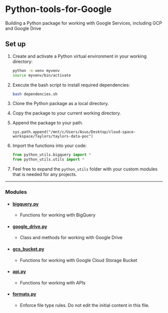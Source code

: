 <!-- <h1 style="text-align: center;"> -->
# Python-tools-for-Google
<!-- </h1> -->

Building a Python package for working with Google Services, including GCP and Google Drive

## Set up
1. Create and activate a Python virtual environment in your working directory:

	```bash
	python -m venv myvenv
	source myvenv/bin/activate
	```

2. Execute the bash script to install required dependencies:
	```bash
	bash dependencies.sh
	```

3. Clone the Python package as a local directory.
4. Copy the package to your current working directory.
5. Append the package to your path.
	```
	sys.path.append("/mnt/c/Users/Asus/Desktop/cloud-space-workspace/Taylors/taylors-data-poc")
	```
6. Import the functions into your code:
	```py
	from python_utils.bigquery import *
	from python_utils.utils import *
	```
7. Feel free to expand the `python_utils` folder with your custom modules that is needed for any projects.

---

### Modules

- #### **[bigquery.py](https://github.com/nacht29/Python-tools-for-Google/blob/main/docs/bigquery.md)**
	- Functions for working with BigQuery

- #### **[google_drive.py](https://github.com/nacht29/Python-tools-for-Google/blob/main/docs/google_drive.md)**
	- Class and methods for working with Google Drive

- #### **[gcs_bucket.py](https://github.com/nacht29/Python-tools-for-Google/blob/main/docs/google_drive.md)**
	- Functions for working with Google Cloud Storage Bucket

- #### **[api.py](https://github.com/nacht29/Python-tools-for-Google/blob/main/docs/api.md)**
	- Functions for working with APIs 

<!-- - #### **[utils.py](https://github.com/nacht29/Python-tools-for-Google/blob/main/docs/utils.md)**
	- Utility functions -->

- #### **[formats.py](https://github.com/nacht29/Python-tools-for-Google/blob/main/docs/formats.md)**
	- Enforce file type rules. Do not edit the initial content in this file.
